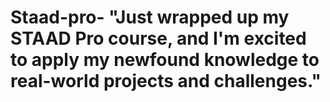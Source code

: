 # Staad-pro- "Just wrapped up my STAAD Pro course, and I'm excited to apply my newfound knowledge to real-world projects and challenges."
